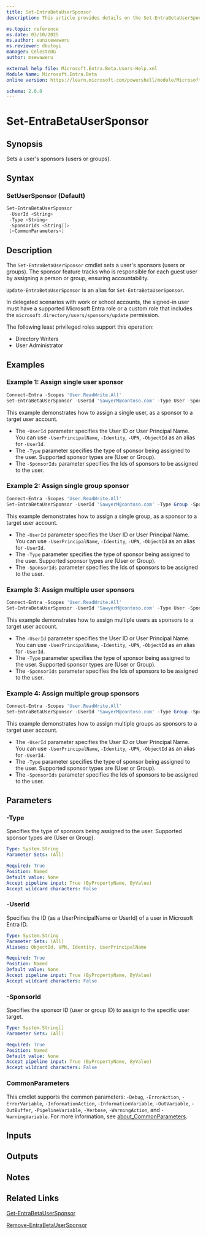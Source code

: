 ```yaml
---
title: Set-EntraBetaUserSponsor
description: This article provides details on the Set-EntraBetaUserSponsor command.

ms.topic: reference
ms.date: 03/10/2025
ms.author: eunicewaweru
ms.reviewer: dbutoyi
manager: CelesteDG
author: msewaweru

external help file: Microsoft.Entra.Beta.Users-Help.xml
Module Name: Microsoft.Entra.Beta
online version: https://learn.microsoft.com/powershell/module/Microsoft.Entra.Beta/Set-EntraBetaUserSponsor

schema: 2.0.0
---
```


# Set-EntraBetaUserSponsor

## Synopsis

Sets a user's sponsors (users or groups).

## Syntax

### SetUserSponsor (Default)

```powershell
Set-EntraBetaUserSponsor
 -UserId <String>
 -Type <String>
 -SponsorIds <String[]>
 [<CommonParameters>]
```

## Description

The `Set-EntraBetaUserSponsor` cmdlet sets a user's sponsors (users or groups). The sponsor feature tracks who is responsible for each guest user by assigning a person or group, ensuring accountability.

`Update-EntraBetaUserSponsor` is an alias for `Set-EntraBetaUserSponsor`.

In delegated scenarios with work or school accounts, the signed-in user must have a supported Microsoft Entra role or a custom role that includes the `microsoft.directory/users/sponsors/update` permission.

The following least privileged roles support this operation:

- Directory Writers
- User Administrator

## Examples

### Example 1: Assign single user sponsor

```powershell
Connect-Entra -Scopes 'User.ReadWrite.All'
Set-EntraBetaUserSponsor -UserId 'SawyerM@contoso.com' -Type User -SponsorIds 591c654d-bb97-4c1f-bc83-b9d4694f9338
```

This example demonstrates how to assign a single user, as a sponsor to a target user account.

- The `-UserId` parameter specifies the User ID or User Principal Name. You can use `-UserPrincipalName`, `-Identity`, `-UPN`, `-ObjectId` as an alias for `-UserId`.
- The `-Type` parameter specifies the type of sponsor being assigned to the user. Supported sponsor types are (User or Group).
- The `-SponsorIds` parameter specifies the Ids of sponsors to be assigned to the user.

### Example 2: Assign single group sponsor

```powershell
Connect-Entra -Scopes 'User.ReadWrite.All'
Set-EntraBetaUserSponsor -UserId 'SawyerM@contoso.com' -Type Group -SponsorIds 591l654d-bb97-4c1f-bc83-b9d4694f9338
```

This example demonstrates how to assign a single group, as a sponsor to a target user account.

- The `-UserId` parameter specifies the User ID or User Principal Name. You can use `-UserPrincipalName`, `-Identity`, `-UPN`, `-ObjectId` as an alias for `-UserId`.
- The `-Type` parameter specifies the type of sponsor being assigned to the user. Supported sponsor types are (User or Group).
- The `-SponsorIds` parameter specifies the Ids of sponsors to be assigned to the user.

### Example 3: Assign multiple user sponsors

```powershell
Connect-Entra -Scopes 'User.ReadWrite.All'
Set-EntraBetaUserSponsor -UserId 'SawyerM@contoso.com' -Type User -SponsorIds @("db0c6l50-93ee-4b22-9bb9-c8454875d990","c9db38b9-e5b8-4b5e-ak78-9812230af58d")
```

This example demonstrates how to assign multiple users as sponsors to a target user account.

- The `-UserId` parameter specifies the User ID or User Principal Name. You can use `-UserPrincipalName`, `-Identity`, `-UPN`, `-ObjectId` as an alias for `-UserId`.
- The `-Type` parameter specifies the type of sponsor being assigned to the user. Supported sponsor types are (User or Group).
- The `-SponsorIds` parameter specifies the Ids of sponsors to be assigned to the user.

### Example 4: Assign multiple group sponsors

```powershell
Connect-Entra -Scopes 'User.ReadWrite.All'
Set-EntraBetaUserSponsor -UserId 'SawyerM@contoso.com' -Type Group -SponsorIds @("db0c6f50-93ee-4b22-9bb9-c8454875d990","c9db38b9-e5v8-4b5e-ae78-9812230af58d")
```

This example demonstrates how to assign multiple groups as sponsors to a target user account.

- The `-UserId` parameter specifies the User ID or User Principal Name. You can use `-UserPrincipalName`, `-Identity`, `-UPN`, `-ObjectId` as an alias for `-UserId`.
- The `-Type` parameter specifies the type of sponsor being assigned to the user. Supported sponsor types are (User or Group).
- The `-SponsorIds` parameter specifies the Ids of sponsors to be assigned to the user.

## Parameters

### -Type

Specifies the type of sponsors being assigned to the user. Supported sponsor types are (User or Group).

```yaml
Type: System.String
Parameter Sets: (All)

Required: True
Position: Named
Default value: None
Accept pipeline input: True (ByPropertyName, ByValue)
Accept wildcard characters: False
```

### -UserId

Specifies the ID (as a UserPrincipalName or UserId) of a user in Microsoft Entra ID.

```yaml
Type: System.String
Parameter Sets: (All)
Aliases: ObjectId, UPN, Identity, UserPrincipalName

Required: True
Position: Named
Default value: None
Accept pipeline input: True (ByPropertyName, ByValue)
Accept wildcard characters: False
```

### -SponsorId

Specifies the sponsor ID (user or group ID) to assign to the specific user target.

```yaml
Type: System.String[]
Parameter Sets: (All)

Required: True
Position: Named
Default value: None
Accept pipeline input: True (ByPropertyName, ByValue)
Accept wildcard characters: False
```

### CommonParameters

This cmdlet supports the common parameters: `-Debug`, `-ErrorAction`, `-ErrorVariable`, `-InformationAction`, `-InformationVariable`, `-OutVariable`, `-OutBuffer`, `-PipelineVariable`, `-Verbose`, `-WarningAction`, and `-WarningVariable`. For more information, see [about_CommonParameters](https://go.microsoft.com/fwlink/?LinkID=113216).

## Inputs

## Outputs

## Notes

## Related Links

[Get-EntraBetaUserSponsor](Get-EntraBetaUserSponsor.md)

[Remove-EntraBetaUserSponsor](Remove-EntraBetaUserSponsor.md)

